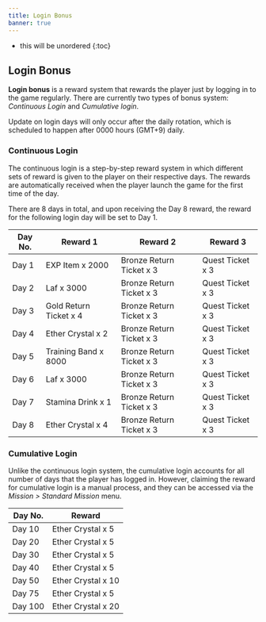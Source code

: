```yaml
---
title: Login Bonus
banner: true
---
```


* this will be unordered
{:toc}

## Login Bonus

**Login bonus** is a reward system that rewards the player just by logging in to the game regularly. There are currently two types of bonus system: *Continuous Login* and *Cumulative login*. 

Update on login days will only occur after the daily rotation, which is scheduled to happen after 0000 hours (GMT+9) daily.

### Continuous Login

The continuous login is a step-by-step reward system in which different sets of reward is given to the player on their respective days. The rewards are automatically received when the player launch the game for the first time of the day.

There are 8 days in total, and upon receiving the Day 8 reward, the reward for the following login day will be set to Day 1. 

|Day No.|Reward 1|Reward 2|Reward 3|
|-|-|-|-|
|Day 1|EXP Item x 2000|Bronze Return Ticket x 3|Quest Ticket x 3|
|Day 2|Laf x 3000|Bronze Return Ticket x 3|Quest Ticket x 3|
|Day 3|Gold Return Ticket x 4|Bronze Return Ticket x 3|Quest Ticket x 3|
|Day 4|Ether Crystal x 2|Bronze Return Ticket x 3|Quest Ticket x 3|
|Day 5|Training Band x 8000|Bronze Return Ticket x 3|Quest Ticket x 3|
|Day 6|Laf x 3000|Bronze Return Ticket x 3|Quest Ticket x 3|
|Day 7|Stamina Drink x 1|Bronze Return Ticket x 3|Quest Ticket x 3|
|Day 8|Ether Crystal x 4|Bronze Return Ticket x 3|Quest Ticket x 3|

### Cumulative Login

Unlike the continuous login system, the cumulative login accounts for all number of days that the player has logged in. However, claiming the reward for cumulative login is a manual process, and they can be accessed via the *Mission > Standard Mission* menu.

|Day No.|Reward|
|-|-|
|Day 10|Ether Crystal x 5|
|Day 20|Ether Crystal x 5|
|Day 30|Ether Crystal x 5|
|Day 40|Ether Crystal x 5|
|Day 50|Ether Crystal x 10|
|Day 75|Ether Crystal x 5|
|Day 100|Ether Crystal x 20|

